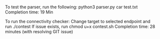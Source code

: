 To test the parser, run the following:
python3 parser.py car test.txt
Completion time: 19 Min

To run the connectivity checker:
Change target to selected endpoint and run ./contest
If issue exists, run chmod u+x contest.sh
Completion time: 28 minutes (with resolving GIT issue)